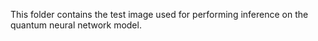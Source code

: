 This folder contains the test image used for performing inference on the quantum neural network model.

